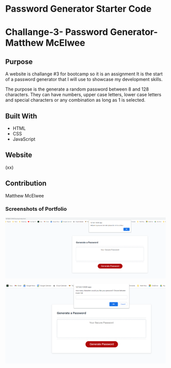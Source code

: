 # Password Generator Starter Code


# Challange-3- Password Generator-Matthew McElwee

## Purpose
A website is challange #3 for bootcamp so it is an assignment
It is the start of a password generator that I will use to showcase my development skills.

The purpose is the generate a random password between 8 and 128 characters.  They can have numbers, upper case letters, lower case letters and special characters or any combination as long as 1 is selected.


## Built With
* HTML
* CSS
* JavaScript


## Website


(xx)

## Contribution
Matthew McElwee


### Screenshots of Portfolio
 ![Password Generator #1](Develop\images\PW-Generator-1.png "Image #1")

 ![Password Generator #1](Develop\images\PW-Generator-2.png  "Image #2")



